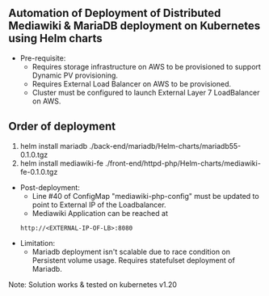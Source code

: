 Automation of Deployment of Distributed Mediawiki & MariaDB deployment on Kubernetes using Helm charts
------------------------------------------------------------------------------------------------------

- Pre-requisite:
    - Requires storage infrastructure on AWS to be provisioned to support Dynamic PV provisioning.
    - Requires External Load Balancer on AWS to be provisioned.
    - Cluster must be configured to launch External Layer 7 LoadBalancer on AWS.

Order of deployment
-------------------

1. helm install mariadb ./back-end/mariadb/Helm-charts/mariadb55-0.1.0.tgz
2. helm install mediawiki-fe ./front-end/httpd-php/Helm-charts/mediawiki-fe-0.1.0.tgz

- Post-deployment:
    - Line #40 of ConfigMap "mediawiki-php-config" must be updated to point to External IP of the Loadbalancer.
    - Mediawiki Application can be reached at 
    ```
    http://<EXTERNAL-IP-OF-LB>:8080
    ```
- Limitation:
    - Mariadb deployment isn't scalable due to race condition on Persistent volume usage. Requires statefulset deployment of Mariadb.


Note: Solution works & tested on kubernetes v1.20